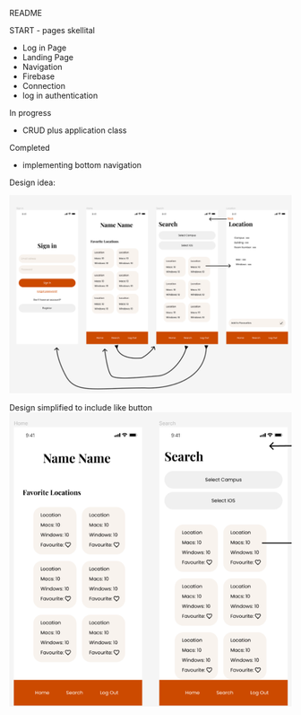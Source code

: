 README

START - pages skellital 
- Log in Page
- Landing Page
- Navigation 
- Firebase 
- Connection
- log in authentication 

In progress 
- CRUD plus application class


Completed
- implementing bottom navigation


Design idea: 

![img.png](img.png)

Design simplified to include like button 
![img_1.png](img_1.png)
